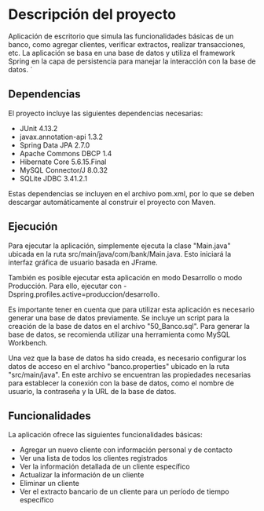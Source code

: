 # Descripción del proyecto
Aplicación de escritorio que simula las funcionalidades básicas de un banco, como agregar clientes, verificar extractos, realizar transacciones, etc. La aplicación se basa en una base de datos y utiliza el framework Spring en la capa de persistencia para manejar la interacción con la base de datos. `

## Dependencias
El proyecto incluye las siguientes dependencias necesarias:

- JUnit 4.13.2
- javax.annotation-api 1.3.2
- Spring Data JPA 2.7.0
- Apache Commons DBCP 1.4
- Hibernate Core 5.6.15.Final
- MySQL Connector/J 8.0.32
- SQLite JDBC 3.41.2.1

Estas dependencias se incluyen en el archivo pom.xml, por lo que se deben descargar automáticamente al construir el proyecto con Maven.

## Ejecución
Para ejecutar la aplicación, simplemente ejecuta la clase "Main.java" ubicada en la ruta src/main/java/com/bank/Main.java. Esto iniciará la interfaz gráfica de usuario basada en JFrame.

También es posible ejecutar esta aplicación en modo Desarrollo o modo Producción. Para ello, ejecutar con -Dspring.profiles.active=produccion/desarrollo.

Es importante tener en cuenta que para utilizar esta aplicación es necesario generar una base de datos previamente. Se incluye un script para la creación de la base de datos en el archivo "50_Banco.sql". Para generar la base de datos, se recomienda utilizar una herramienta como MySQL Workbench.

Una vez que la base de datos ha sido creada, es necesario configurar los datos de acceso en el archivo "banco.properties" ubicado en la ruta "src/main/java". En este archivo se encuentran las propiedades necesarias para establecer la conexión con la base de datos, como el nombre de usuario, la contraseña y la URL de la base de datos.

## Funcionalidades
La aplicación ofrece las siguientes funcionalidades básicas:

- Agregar un nuevo cliente con información personal y de contacto
- Ver una lista de todos los clientes registrados
- Ver la información detallada de un cliente específico
- Actualizar la información de un cliente
- Eliminar un cliente
- Ver el extracto bancario de un cliente para un período de tiempo específico
